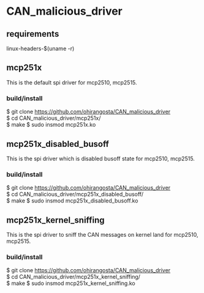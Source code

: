 # CAN_malicious_driver

## requirements
linux-headers-$(uname -r)

## mcp251x
This is the default spi driver for mcp2510, mcp2515.

### build/install
$ git clone https://github.com/ohirangosta/CAN_malicious_driver  
$ cd CAN_malicious_driver/mcp251x/  
$ make
$ sudo insmod mcp251x.ko

## mcp251x_disabled_busoff
This is the spi driver which is disabled busoff state for mcp2510, mcp2515.

### build/install
$ git clone https://github.com/ohirangosta/CAN_malicious_driver  
$ cd CAN_malicious_driver/mcp251x_disabled_busoff/  
$ make
$ sudo insmod mcp251x_disabled_busoff.ko

## mcp251x_kernel_sniffing
This is the spi driver to sniff the CAN messages on kernel land for mcp2510, mcp2515.

### build/install
$ git clone https://github.com/ohirangosta/CAN_malicious_driver  
$ cd CAN_malicious_driver/mcp251x_kernel_sniffing/  
$ make
$ sudo insmod mcp251x_kernel_sniffing.ko
